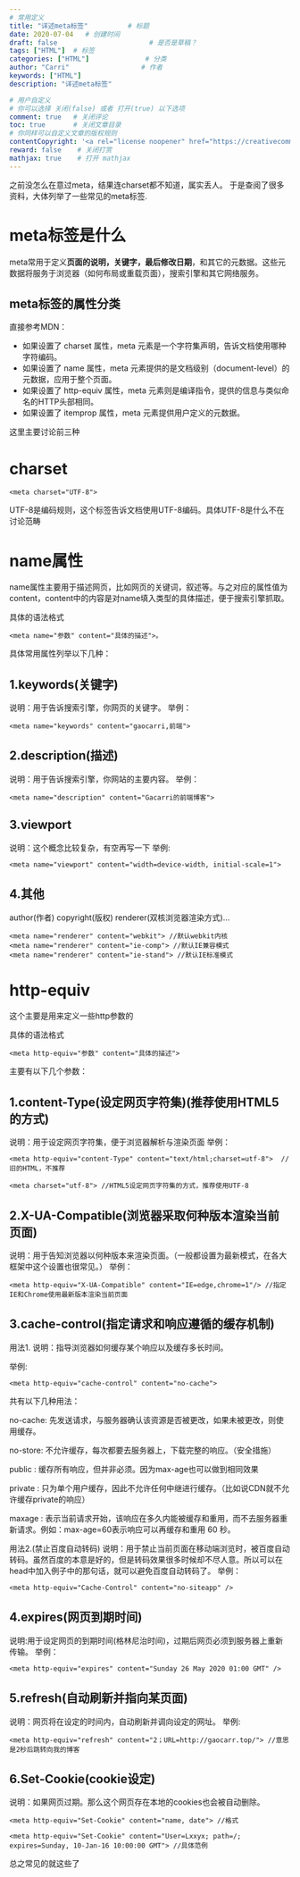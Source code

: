 ```yaml
---
# 常用定义
title: "详述meta标签"          # 标题
date: 2020-07-04   # 创建时间
draft: false                       # 是否是草稿？
tags: ["HTML"]  # 标签
categories: ["HTML"]              # 分类
author: "Carri"                  # 作者
keywords: ["HTML"]
description: "详述meta标签"  

# 用户自定义
# 你可以选择 关闭(false) 或者 打开(true) 以下选项
comment: true   # 关闭评论
toc: true       # 关闭文章目录
# 你同样可以自定义文章的版权规则
contentCopyright: '<a rel="license noopener" href="https://creativecommons.org/licenses/by-nc-nd/4.0/" target="_blank">CC BY-NC-ND 4.0</a>'
reward: false	 # 关闭打赏
mathjax: true    # 打开 mathjax
---
```


之前没怎么在意过meta，结果连charset都不知道，属实丢人。
于是查阅了很多资料，大体列举了一些常见的meta标签.

# meta标签是什么
meta常用于定义**页面的说明，关键字，最后修改日期**，和其它的元数据。这些元数据将服务于浏览器（如何布局或重载页面），搜索引擎和其它网络服务。

## meta标签的属性分类
直接参考MDN：
* 如果设置了 charset 属性，meta 元素是一个字符集声明，告诉文档使用哪种字符编码。
* 如果设置了 name 属性，meta 元素提供的是文档级别（document-level）的元数据，应用于整个页面。
* 如果设置了 http-equiv 属性，meta 元素则是编译指令，提供的信息与类似命名的HTTP头部相同。
* 如果设置了 itemprop 属性，meta 元素提供用户定义的元数据。

这里主要讨论前三种

# charset
```
<meta charset="UTF-8">
```

UTF-8是编码规则，这个标签告诉文档使用UTF-8编码。具体UTF-8是什么不在讨论范畴

# name属性
name属性主要用于描述网页，比如网页的关键词，叙述等。与之对应的属性值为content，content中的内容是对name填入类型的具体描述，便于搜索引擎抓取。

具体的语法格式
```
<meta name="参数" content="具体的描述">。
```

具体常用属性列举以下几种：

## 1.keywords(关键字)

说明：用于告诉搜索引擎，你网页的关键字。
举例：
```
<meta name="keywords" content="gaocarri,前端">
```
## 2.description(描述)

说明：用于告诉搜索引擎，你网站的主要内容。
举例：
```
<meta name="description" content="Gacarri的前端博客">
```
## 3.viewport

说明：这个概念比较复杂，有空再写一下
举例:
```
<meta name="viewport" content="width=device-width, initial-scale=1">
```
## 4.其他

author(作者) copyright(版权) renderer(双核浏览器渲染方式)...
```
<meta name="renderer" content="webkit"> //默认webkit内核
<meta name="renderer" content="ie-comp"> //默认IE兼容模式
<meta name="renderer" content="ie-stand"> //默认IE标准模式
```

# http-equiv

这个主要是用来定义一些http参数的

具体的语法格式
```
<meta http-equiv="参数" content="具体的描述">
```

主要有以下几个参数：

## 1.content-Type(设定网页字符集)(推荐使用HTML5的方式)

说明：用于设定网页字符集，便于浏览器解析与渲染页面
举例：

```
<meta http-equiv="content-Type" content="text/html;charset=utf-8">  //旧的HTML，不推荐

<meta charset="utf-8"> //HTML5设定网页字符集的方式，推荐使用UTF-8
```

## 2.X-UA-Compatible(浏览器采取何种版本渲染当前页面)

说明：用于告知浏览器以何种版本来渲染页面。（一般都设置为最新模式，在各大框架中这个设置也很常见。）
举例：

```
<meta http-equiv="X-UA-Compatible" content="IE=edge,chrome=1"/> //指定IE和Chrome使用最新版本渲染当前页面
```

## 3.cache-control(指定请求和响应遵循的缓存机制)
用法1.
说明：指导浏览器如何缓存某个响应以及缓存多长时间。

举例:
```
<meta http-equiv="cache-control" content="no-cache">
```
共有以下几种用法：

no-cache: 先发送请求，与服务器确认该资源是否被更改，如果未被更改，则使用缓存。

no-store: 不允许缓存，每次都要去服务器上，下载完整的响应。（安全措施）

public : 缓存所有响应，但并非必须。因为max-age也可以做到相同效果

private : 只为单个用户缓存，因此不允许任何中继进行缓存。（比如说CDN就不允许缓存private的响应）

maxage : 表示当前请求开始，该响应在多久内能被缓存和重用，而不去服务器重新请求。例如：max-age=60表示响应可以再缓存和重用 60 秒。


用法2.(禁止百度自动转码)
说明：用于禁止当前页面在移动端浏览时，被百度自动转码。虽然百度的本意是好的，但是转码效果很多时候却不尽人意。所以可以在head中加入例子中的那句话，就可以避免百度自动转码了。
举例：
```
<meta http-equiv="Cache-Control" content="no-siteapp" />
```
## 4.expires(网页到期时间)
说明:用于设定网页的到期时间(格林尼治时间)，过期后网页必须到服务器上重新传输。
举例：
```
<meta http-equiv="expires" content="Sunday 26 May 2020 01:00 GMT" />
```
## 5.refresh(自动刷新并指向某页面)
说明：网页将在设定的时间内，自动刷新并调向设定的网址。
举例:
```
<meta http-equiv="refresh" content="2；URL=http://gaocarr.top/"> //意思是2秒后跳转向我的博客
```
## 6.Set-Cookie(cookie设定)
说明：如果网页过期。那么这个网页存在本地的cookies也会被自动删除。
```
<meta http-equiv="Set-Cookie" content="name, date"> //格式

<meta http-equiv="Set-Cookie" content="User=Lxxyx; path=/; expires=Sunday, 10-Jan-16 10:00:00 GMT"> //具体范例
```

总之常见的就这些了